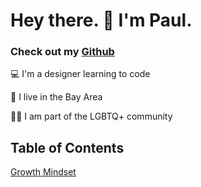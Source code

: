 # Hey there. 👋 I'm Paul.
### Check out my [Github](https://github.com/PaulMichaelArmstrong)

💻 I'm a designer learning to code

🌁 I live in the Bay Area

🏳️‍🌈 I am part of the LGBTQ+ community

## Table of Contents
[Growth Mindset](/growth-mindset)

